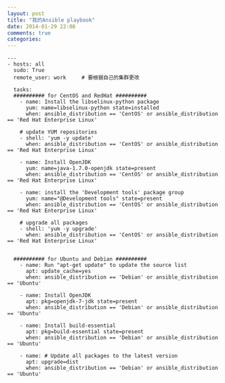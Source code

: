 ```yaml
---
layout: post
title: "我的Ansible playbook"
date: 2014-01-29 22:08
comments: true
categories: 
---
```


	---
	- hosts: all
	  sudo: True
	  remote_user: work     # 要根据自己的集群更改
	
	  tasks:
	  ########## for CentOS and RedHat ##########
	    - name: Install the libselinux-python package
	      yum: name=libselinux-python state=installed
	      when: ansible_distribution == 'CentOS' or ansible_distribution == 'Red Hat Enterprise Linux'

	    # update YUM repositories
	    - shell: 'yum -y update'
	      when: ansible_distribution == 'CentOS' or ansible_distribution == 'Red Hat Enterprise Linux'
	
	    - name: Install OpenJDK
	      yum: name=java-1.7.0-openjdk state=present
	      when: ansible_distribution == 'CentOS' or ansible_distribution == 'Red Hat Enterprise Linux'
	
	    - name: install the 'Development tools' package group
	      yum: name="@Development tools" state=present
	      when: ansible_distribution == 'CentOS' or ansible_distribution == 'Red Hat Enterprise Linux'
	
	    # upgrade all packages
	    - shell: 'yum -y upgrade'
	      when: ansible_distribution == 'CentOS' or ansible_distribution == 'Red Hat Enterprise Linux'
	
	
	  ########## for Ubuntu and Debian ##########
	    - name: Run "apt-get update" to update the source list
	      apt: update_cache=yes
	      when: ansible_distribution == 'Debian' or ansible_distribution == 'Ubuntu'
	
	    - name: Install OpenJDK
	      apt: pkg=openjdk-7-jdk state=present
	      when: ansible_distribution == 'Debian' or ansible_distribution == 'Ubuntu'
	
	    - name: Install build-essential
	      apt: pkg=build-essential state=present
	      when: ansible_distribution == 'Debian' or ansible_distribution == 'Ubuntu'
	
	    - name: # Update all packages to the latest version
	      apt: upgrade=dist
	      when: ansible_distribution == 'Debian' or ansible_distribution == 'Ubuntu'
